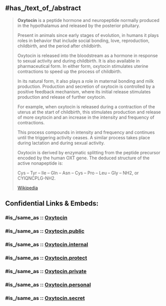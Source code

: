 
## #has_/text_of_/abstract 

> **Oxytocin** is a peptide hormone and neuropeptide 
> normally produced in the hypothalamus and released by the posterior pituitary. 
> 
> Present in animals since early stages of evolution, 
> in humans it plays roles in behavior that include social bonding, love, reproduction, childbirth, 
> and the period after childbirth. 
> 
> Oxytocin is released into the bloodstream as a hormone in response to sexual activity and during childbirth. 
> It is also available in pharmaceutical form. 
> In either form, oxytocin stimulates uterine contractions to speed up the process of childbirth. 
>
> In its natural form, it also plays a role in maternal bonding and milk production. 
> Production and secretion of oxytocin is controlled by a positive feedback mechanism, 
> where its initial release stimulates production and release of further oxytocin. 
> 
> For example, when oxytocin is released during a contraction of the uterus at the start of childbirth, 
> this stimulates production and release of more oxytocin 
> and an increase in the intensity and frequency of contractions. 
> 
> This process compounds in intensity and frequency and continues until the triggering activity ceases. 
> A similar process takes place during lactation and during sexual activity.
>
> Oxytocin is derived by enzymatic splitting from the peptide precursor encoded by the human OXT gene. 
> The deduced structure of the active nonapeptide is:
>
> Cys – Tyr – Ile – Gln – Asn – Cys – Pro – Leu – Gly – NH2, or CYIQNCPLG-NH2.
>
> [Wikipedia](https://en.wikipedia.org/wiki/Oxytocin)


## Confidential Links & Embeds: 

### #is_/same_as :: [Oxytocin](/_Standards/chemic/organic/Biochemistry/Hormone/Oxytocin.md) 

### #is_/same_as :: [Oxytocin.public](/_public/chemic/organic/Biochemistry/Hormone/Oxytocin.public.md) 

### #is_/same_as :: [Oxytocin.internal](/_internal/chemic/organic/Biochemistry/Hormone/Oxytocin.internal.md) 

### #is_/same_as :: [Oxytocin.protect](/_protect/chemic/organic/Biochemistry/Hormone/Oxytocin.protect.md) 

### #is_/same_as :: [Oxytocin.private](/_private/chemic/organic/Biochemistry/Hormone/Oxytocin.private.md) 

### #is_/same_as :: [Oxytocin.personal](/_personal/chemic/organic/Biochemistry/Hormone/Oxytocin.personal.md) 

### #is_/same_as :: [Oxytocin.secret](/_secret/chemic/organic/Biochemistry/Hormone/Oxytocin.secret.md)

